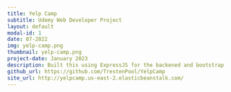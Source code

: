 ```yaml
---
title: Yelp Camp
subtitle: Udemy Web Developer Project
layout: default
modal-id: 1
date: 07-2022
img: yelp-camp.png
thumbnail: yelp-camp.png
project-date: January 2023
description: Built this using ExpressJS for the backened and bootstrap 5 for the frontend UI
github_url: https://github.com/TrestenPool/YelpCamp
site_url: http://yelpcamp.us-east-2.elasticbeanstalk.com/
---
```

